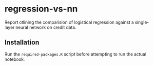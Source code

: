 # regression-vs-nn
Report otlining the comparision of logistical regression against a single-layer neural network on credit data.

## Installation
Run the `required-packages.R` script before attempting to run the actual notebook. 
